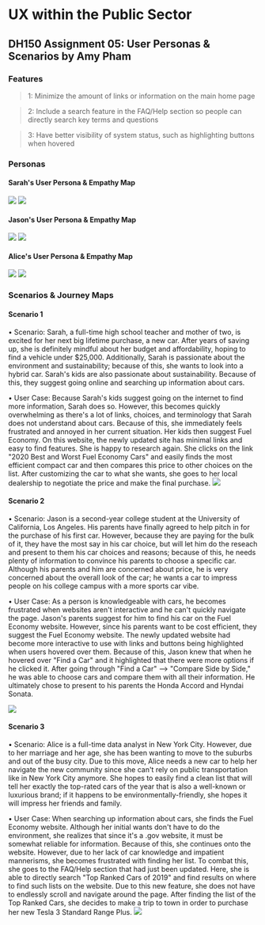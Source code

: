 # UX within the Public Sector 
## DH150 Assignment 05: User Personas & Scenarios by Amy Pham

### Features
> 1: Minimize the amount of links or information on the main home page 

> 2: Include a search feature in the FAQ/Help section so people can directly search key terms and questions 

> 3: Have better visibility of system status, such as highlighting buttons when hovered 

### Personas 

#### Sarah's User Persona & Empathy Map 
<img src="./Persona - Sarah.png"> 
<img src="./Empathy Map - Sarah.png"> 


#### Jason's User Persona & Empathy Map 
<img src="./Persona - Jason.png"> 
<img src="./Empathy Map - Jason.png"> 


#### Alice's User Persona & Empathy Map 
<img src="./Persona - Alice.png"> 
<img src="./Empathy Map - Alice.png"> 

### Scenarios & Journey Maps
#### Scenario 1
• Scenario: Sarah, a full-time high school teacher and mother of two, is excited for her next big lifetime purchase, a new car. After years of saving up, she is definitely mindful about her budget and affordability, hoping to find a vehicle under $25,000. Additionally, Sarah is passionate about the environment and sustainability; because of this, she wants to look into a hybrid car. Sarah's kids are also passionate about sustainability. Because of this, they suggest going online and searching up information about cars. 

• User Case: Because Sarah's kids suggest going on the internet to find more information, Sarah does so. However, this becomes quickly overwhelming as there's a lot of links, choices, and terminology that Sarah does not understand about cars. Because of this, she immediately feels frustrated and annoyed in her current situation. Her kids then suggest Fuel Economy. On this website, the newly updated site has minimal links and easy to find features. She is happy to research again. She clicks on the link "2020 Best and Worst Fuel Economy Cars" and easily finds the most efficient compact car and then compares this price to other choices on the list. After customizing the car to what she wants, she goes to her local dealership to negotiate the price and make the final purchase. 
<img src="./Journey Maps - Sarah.png"> 

#### Scenario 2 
• Scenario: Jason is a second-year college student at the University of California, Los Angeles. His parents have finally agreed to help pitch in for the purchase of his first car. However, because they are paying for the bulk of it, they have the most say in his car choice, but will let him do the reseach and present to them his car choices and reasons; because of this, he needs plenty of information to convince his parents to choose a specific car. Although his parents and him are concerned about price, he is very concerned about the overall look of the car; he wants a car to impress people on his college campus with a more sports car vibe. 

• User Case: As a person is knowledgeable with cars, he becomes frustrated when websites aren't interactive and he can't quickly navigate the page. Jason's parents suggest for him to find his car on the Fuel Economy website. However, since his parents want to be cost efficient, they suggest the Fuel Economy website. The newly updated website had become more interactive to use with links and buttons being highlighted when users hovered over them. Because of this, Jason knew that when he hovered over "Find a Car" and it highlighted that there were more options if he clicked it. After going through "Find a Car" --> "Compare Side by Side," he was able to choose cars and compare them with all their information. He ultimately chose to present to his parents the Honda Accord and Hyndai Sonata. 

<img src="./Journey Maps - Jason.png"> 

#### Scenario 3
• Scenario: Alice is a full-time data analyst in New York City. However, due to her marriage and her age, she has been wanting to move to the suburbs and out of the busy city. Due to this move, Alice needs a new car to help her navigate the new community since she can't rely on public transportation like in New York City anymore. She hopes to easily find a clean list that will tell her exactly the top-rated cars of the year that is also a well-known or luxurious brand; if it happens to be environmentally-friendly, she hopes it will impress her friends and family. 

• User Case: When searching up information about cars, she finds the Fuel Economy website. Although her initial wants don't have to do the environment, she realizes that since it's a .gov website, it must be somewhat reliable for information. Because of this, she continues onto the website. However, due to her lack of car knowledge and impatient mannerisms, she becomes frustrated with finding her list. To combat this, she goes to the FAQ/Help section that had just been updated. Here, she is able to directly search "Top Ranked Cars of 2019" and find results on where to find such lists on the website. Due to this new feature, she does not have to endlessly scroll and navigate around the page. After finding the list of the Top Ranked Cars, she decides to make a trip to town in order to purchase her new Tesla 3 Standard Range Plus. 
<img src="./Journey Maps - Alice.png"> 



